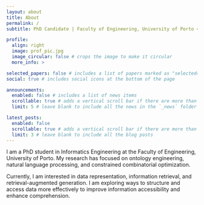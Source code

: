 ```yaml
---
layout: about
title: About
permalink: /
subtitle: PhD Candidate | Faculty of Engineering, University of Porto <a href="https://sigarra.up.pt/feup/en/web_page.Inicial" target="_blank">(FEUP)</a>

profile:
  align: right
  image: prof_pic.jpg
  image_circular: false # crops the image to make it circular
  more_info: >

selected_papers: false # includes a list of papers marked as "selected={true}"
social: true # includes social icons at the bottom of the page

announcements:
  enabled: false # includes a list of news items
  scrollable: true # adds a vertical scroll bar if there are more than 3 news items
  limit: 5 # leave blank to include all the news in the `_news` folder

latest_posts:
  enabled: false
  scrollable: true # adds a vertical scroll bar if there are more than 3 new posts items
  limit: 3 # leave blank to include all the blog posts
---
```


I am a PhD student in Informatics Engineering at the Faculty of Engineering, University of Porto. My research has focused on ontology engineering, natural language processing, and constrained combinatorial optimization.

Currently, I am interested in data representation, information retrieval, and retrieval-augmented generation. I am exploring ways to structure and access data more effectively to improve information accessibility and enhance comprehension.
